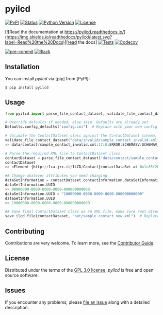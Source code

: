 # pyilcd

[![PyPI](https://img.shields.io/pypi/v/pyilcd.svg)][pypi status]
[![Status](https://img.shields.io/pypi/status/pyilcd.svg)][pypi status]
[![Python Version](https://img.shields.io/pypi/pyversions/pyilcd)][pypi status]
[![License](https://img.shields.io/pypi/l/pyilcd)][license]

[![Read the documentation at https://pyilcd.readthedocs.io/](https://img.shields.io/readthedocs/pyilcd/latest.svg?label=Read%20the%20Docs)][read the docs]
[![Tests](https://github.com/sami-m-g/pyilcd/actions/workflows/python-test.yml/badge.svg)][tests]
[![Codecov](https://codecov.io/gh/sami-m-g/pyilcd/branch/main/graph/badge.svg)][codecov]

[![pre-commit](https://img.shields.io/badge/pre--commit-enabled-brightgreen?logo=pre-commit&logoColor=white)][pre-commit]
[![Black](https://img.shields.io/badge/code%20style-black-000000.svg)][black]

[pypi status]: https://pypi.org/project/pyilcd/
[read the docs]: https://pyilcd.readthedocs.io/
[tests]: https://github.com/sami-m-g/pyilcd/actions?workflow=Tests
[codecov]: https://app.codecov.io/gh/sami-m-g/pyilcd
[pre-commit]: https://github.com/pre-commit/pre-commit
[black]: https://github.com/psf/black

## Installation

You can install _pyilcd_ via [pip] from [PyPI]:

```console
$ pip install pyilcd
```

## Usage

```python
from pyilcd import parse_file_contact_dataset, validate_file_contact_dataset, save_ilcd_file, Defaults

# Override defaults if needed, else skip. Defaults are already set.
Defaults.config_defaults("config.ini")  # Replace with your own config file

# Validate the ContactDataset class against the ContactDataset schema.
validate_file_contact_dataset("data/invalid/sample_contact_invalid.xml")  # Replace with your own XML file
>> data/contact/sample_contact_invalid.xml:17:0:ERROR:SCHEMASV:SCHEMAV_CVC_DATATYPE_VALID_1_2_1: Element '{http://lca.jrc.it/ILCD/Common}class', attribute 'level': 'a' is not a valid value of the atomic type '{http://lca.jrc.it/ILCD/Common}LevelType'. data/contact/sample_contact_invalid.xml:17:0:ERROR:SCHEMASV:SCHEMAV_CVC_IDC: Element '{http://lca.jrc.it/ILCD/Common}class', attribute 'level': Warning: No precomputed value available, the value was either invalid or something strange happened.

# Parse the required XML file to ContactDataset class.
contactDataset = parse_file_contact_dataset("data/contact/sample_contact.xml")  # Replace with your own XML file
contactDataset
>> <Element {http://lca.jrc.it/ILCD/Contact}contactDataSet at 0x1c85f20c780>

## Change whatever attributes you need changing.
dataSetInformation = contactDataset.contactInformation.dataSetInformation
dataSetInformation.UUID
>> 00000000-0000-0000-0000-000000000000
dataSetInformation.UUID = "10000000-0000-0000-0000-000000000000"
dataSetInformation.UUID
>> 10000000-0000-0000-0000-000000000000

## Save final ContactDataset class as an XML file, make sure root directory exists.
save_ilcd_file(contactDataset, "out/sample_contact_new.xml")  # Replace with your own path
```

## Contributing

Contributions are very welcome.
To learn more, see the [Contributor Guide][Contributor Guide].

## License

Distributed under the terms of the [GPL 3.0 license][License],
_pyilcd_ is free and open source software.

## Issues

If you encounter any problems,
please [file an issue][Issue Tracker] along with a detailed description.


<!-- github-only -->

[command-line reference]: https://pyilcd.readthedocs.io/en/latest/usage.html
[License]: https://github.com/sami-m-g/pyilcd/blob/main/LICENSE
[Contributor Guide]: https://github.com/sami-m-g/pyilcd/blob/main/CONTRIBUTING.md
[Issue Tracker]: https://github.com/sami-m-g/pyilcd/issues
